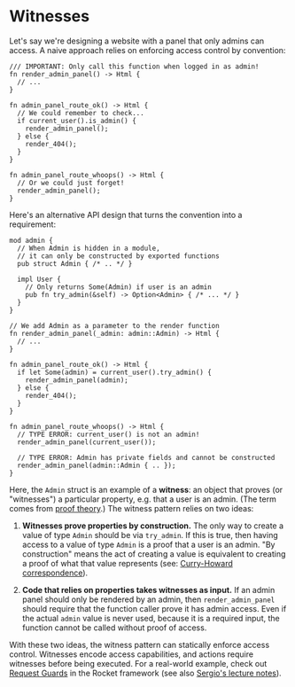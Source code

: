 # Witnesses

Let's say we're designing a website with a panel that only admins can access. A naive approach relies on enforcing access control by convention:

```rust,ignore
/// IMPORTANT: Only call this function when logged in as admin!
fn render_admin_panel() -> Html {
  // ...
}

fn admin_panel_route_ok() -> Html {
  // We could remember to check...
  if current_user().is_admin() {
    render_admin_panel();
  } else {
    render_404();
  }
}

fn admin_panel_route_whoops() -> Html {
  // Or we could just forget!
  render_admin_panel();
}
```

Here's an alternative API design that turns the convention into a requirement:

```rust,ignore
mod admin {
  // When Admin is hidden in a module,
  // it can only be constructed by exported functions
  pub struct Admin { /* .. */ }

  impl User {
    // Only returns Some(Admin) if user is an admin
    pub fn try_admin(&self) -> Option<Admin> { /* ... */ }
  }
}

// We add Admin as a parameter to the render function
fn render_admin_panel(_admin: admin::Admin) -> Html {
  // ...
}

fn admin_panel_route_ok() -> Html {
  if let Some(admin) = current_user().try_admin() {
    render_admin_panel(admin);
  } else {
    render_404();
  }
}

fn admin_panel_route_whoops() -> Html {
  // TYPE ERROR: current_user() is not an admin!
  render_admin_panel(current_user());

  // TYPE ERROR: Admin has private fields and cannot be constructed
  render_admin_panel(admin::Admin { .. });
}
```

Here, the `Admin` struct is an example of a **witness**: an object that proves (or "witnesses") a particular property, e.g. that a user is an admin. (The term comes from [proof theory](https://en.wikipedia.org/wiki/Witness_(mathematics)).) The witness pattern relies on two ideas:

1. **Witnesses prove properties by construction.** The only way to create a value of type `Admin` should be via `try_admin`. If this is true, then having access to a value of type `Admin` is a proof that a user is an admin. "By construction" means the act of creating a value is equivalent to creating a proof of what that value represents (see: [Curry-Howard correspondence](https://en.wikipedia.org/wiki/Curry%E2%80%93Howard_correspondence)).

2. **Code that relies on properties takes witnesses as input.** If an admin panel should only be rendered by an admin, then `render_admin_panel` should require that the function caller prove it has admin access. Even if the actual `admin` value is never used, because it is a required input, the function cannot be called without proof of access.

With these two ideas, the witness pattern can statically enforce access control. Witnesses encode access capabilities, and actions require witnesses before being executed. For a real-world example, check out [Request Guards](https://rocket.rs/v0.4/guide/requests/#request-guards) in the Rocket framework (see also [Sergio's lecture notes](https://stanford-cs242.github.io/f18/lectures/07-1-sergio.html#rocket)).
